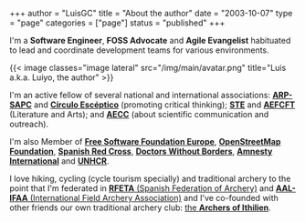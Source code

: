+++
author = "LuisGC"
title = "About the author"
date = "2003-10-07"
type = "page"
categories = ["page"]
status = "published"
+++

I'm a **Software Engineer**, **FOSS Advocate** and **Agile Evangelist** habituated to lead and coordinate development teams for various environments.

{{< image classes="image lateral" src="/img/main/avatar.png" title="Luis a.k.a. Luiyo, the author" >}}

I'm an active fellow of several national and international associations: [**ARP-SAPC**](https://www.escepticos.es/) and [**Círculo Escéptico**](https://circuloesceptico.org/) (promoting critical thinking); [**STE**](http://sociedadtolkien.org/) and [**AEFCFT**](http://www.aefcft.com/) (Literature and Arts); and [**AECC**](https://www.aecomunicacioncientifica.org/) (about scientific communication and outreach).

I'm also Member of [**Free Software Foundation Europe**](https://fsfe.org/), [**OpenStreetMap Foundation**](https://osmfoundation.org/), [**Spanish Red Cross**](https://www.cruzroja.es/), [**Doctors Without Borders**](https://www.msf.es/), [**Amnesty International**](https://www.amnesty.org/es/) and [**UNHCR**](http://www.acnur.org/).

I love hiking, cycling (cycle tourism specially) and traditional archery to the point that I'm federated in [**RFETA** (Spanish Federation of Archery)](https://www.federarco.es/) and [**AAL-IFAA** (International Field Archery Association)](https://ifaa-spain.es/) and I've co-founded with other friends our own traditional archery club: [the **Archers of Ithilien**](http://ithilien.es/).

